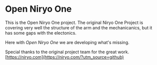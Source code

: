 # Open Niryo One

This is the Open Niryo One project. 
The original Niryo One Project is covering very well the structure of the arm and the mechanicanics, but it has some gaps with the electonics. 

Here with *Open Niryo One* we are developing what's missing.

Special thanks to the original project team for the great work. 
[https://niryo.com](https://niryo.com/?utm_source=github)